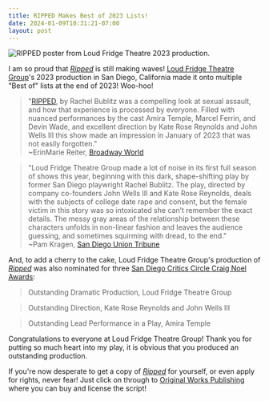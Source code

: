 ```yaml
---
title: RIPPED Makes Best of 2023 Lists!
date: 2024-01-09T10:31:21-07:00
layout: post
---
```


![RIPPED poster from Loud Fridge Theatre 2023 production.](/images/Ripped-carousel.jpg)

I am so proud that [*Ripped*](https://www.originalworksonline.com/ripped) is still making waves! [Loud Fridge Theatre Group](https://www.loudfridge.com/)'s 2023 production in San Diego, California made it onto multiple "Best of" lists at the end of 2023! Woo-hoo!

>"[RIPPED](https://www.originalworksonline.com/ripped), by Rachel Bublitz was a compelling look at sexual assault, and how that experience is processed by everyone.  Filled with nuanced performances by the cast Amira Temple, Marcel  Ferrin, and Devin Wade, and excellent direction by Kate Rose Reynolds and John Wells III this show made an impression in January of 2023 that was not easily forgotten."  
~ErinMarie Reiter, [Broadway World](https://www.broadwayworld.com/san-diego/article/Feature-A-Look-Back-at-Some-Memorable-San-Diego-Shows-in-2023-20231230)

>"Loud Fridge Theatre Group made a lot of noise in its first full season of shows this year, beginning with this dark, shape-shifting play by former San Diego playwright Rachel Bublitz. The play, directed by company co-founders John Wells III and Kate Rose Reynolds, deals with the subjects of college date rape and consent, but the female victim in this story was so intoxicated she can’t remember the exact details. The messy gray areas of the relationship between these characters unfolds in non-linear fashion and leaves the audience guessing, and sometimes squirming with dread, to the end."  
~Pam Kragen, [San Diego Union Tribune](https://www.sandiegouniontribune.com/entertainment/theater/story/2023-12-31/my-top-10-san-diego-county-theater-productions-of-2023)

And, to add a cherry to the cake, Loud Fridge Theatre Group's production of [*Ripped*](https://www.originalworksonline.com/ripped) was also nominated for three [San Diego Critics Circle Craig Noel Awards](https://sdcriticscircle.org/awards-2/):

>Outstanding Dramatic Production, Loud Fridge Theatre Group

>Outstanding Direction, Kate Rose Reynolds and John Wells III  

>Outstanding Lead Performance in a Play, Amira Temple

Congratulations to everyone at Loud Fridge Theatre Group! Thank you for putting so much heart into my play, it is obvious that you produced an outstanding production.

If you're now desperate to get a copy of [*Ripped*](https://www.originalworksonline.com/ripped) for yourself, or even apply for rights, never fear! Just click on through to [Original Works Publishing](https://www.originalworksonline.com/ripped) where you can buy and license the script!
